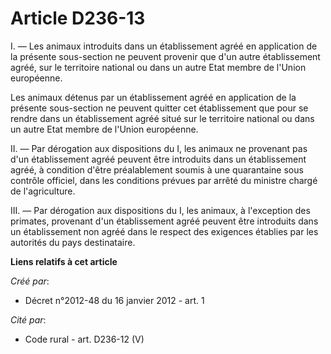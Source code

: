 # Article D236-13

I. ― Les animaux introduits dans un établissement agréé en application de la présente sous-section ne peuvent provenir que
d'un autre établissement agréé, sur le territoire national ou dans un autre Etat membre de l'Union européenne. 

Les animaux détenus par un établissement agréé en application de la présente sous-section ne peuvent quitter cet
établissement que pour se rendre dans un établissement agréé situé sur le territoire national ou dans un autre Etat membre de
l'Union européenne. 

II. ― Par dérogation aux dispositions du I, les animaux ne provenant pas d'un établissement agréé peuvent être introduits
dans un établissement agréé, à condition d'être préalablement soumis à une quarantaine sous contrôle officiel, dans les
conditions prévues par arrêté du ministre chargé de l'agriculture. 

III. ― Par dérogation aux dispositions du I, les animaux, à l'exception des primates, provenant d'un établissement agréé
peuvent être introduits dans un établissement non agréé dans le respect des exigences établies par les autorités du pays
destinataire.

**Liens relatifs à cet article**

_Créé par_:

  - Décret n°2012-48 du 16 janvier 2012 - art. 1

_Cité par_:

  - Code rural - art. D236-12 (V)
